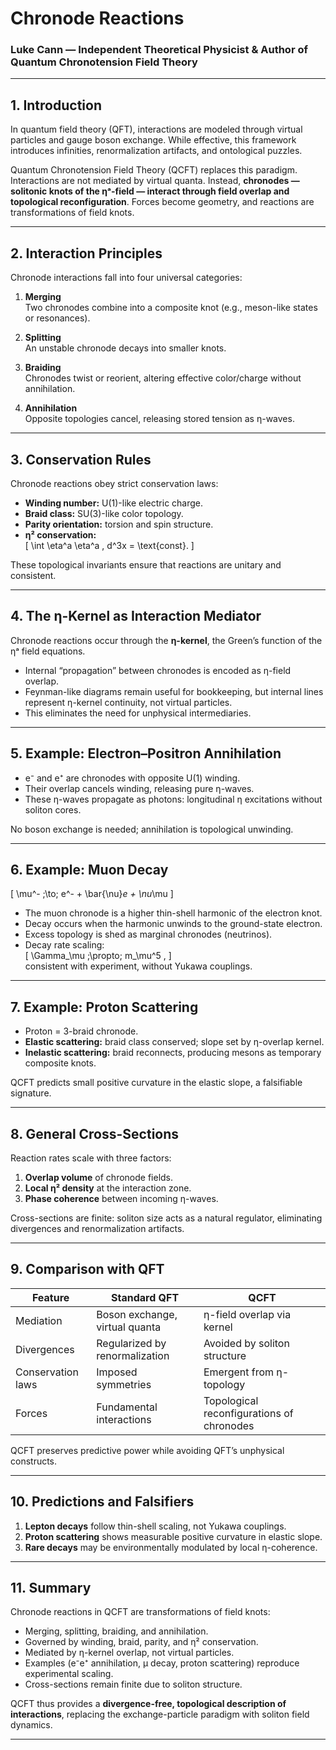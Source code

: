 # Chronode Reactions  

### Luke Cann — Independent Theoretical Physicist & Author of Quantum Chronotension Field Theory  

---

## 1. Introduction  

In quantum field theory (QFT), interactions are modeled through virtual particles and gauge boson exchange. While effective, this framework introduces infinities, renormalization artifacts, and ontological puzzles.  

Quantum Chronotension Field Theory (QCFT) replaces this paradigm. Interactions are not mediated by virtual quanta. Instead, **chronodes — solitonic knots of the ηᵃ-field — interact through field overlap and topological reconfiguration**. Forces become geometry, and reactions are transformations of field knots.  

---

## 2. Interaction Principles  

Chronode interactions fall into four universal categories:  

1. **Merging**  
   Two chronodes combine into a composite knot (e.g., meson-like states or resonances).  

2. **Splitting**  
   An unstable chronode decays into smaller knots.  

3. **Braiding**  
   Chronodes twist or reorient, altering effective color/charge without annihilation.  

4. **Annihilation**  
   Opposite topologies cancel, releasing stored tension as η-waves.  

---

## 3. Conservation Rules  

Chronode reactions obey strict conservation laws:  

- **Winding number:** U(1)-like electric charge.  
- **Braid class:** SU(3)-like color topology.  
- **Parity orientation:** torsion and spin structure.  
- **η² conservation:**  
  \[
  \int \eta^a \eta^a \, d^3x = \text{const}.
  \]  

These topological invariants ensure that reactions are unitary and consistent.  

---

## 4. The η-Kernel as Interaction Mediator  

Chronode reactions occur through the **η-kernel**, the Green’s function of the ηᵃ field equations.  

- Internal “propagation” between chronodes is encoded as η-field overlap.  
- Feynman-like diagrams remain useful for bookkeeping, but internal lines represent η-kernel continuity, not virtual particles.  
- This eliminates the need for unphysical intermediaries.  

---

## 5. Example: Electron–Positron Annihilation  

- e⁻ and e⁺ are chronodes with opposite U(1) winding.  
- Their overlap cancels winding, releasing pure η-waves.  
- These η-waves propagate as photons: longitudinal η excitations without soliton cores.  

No boson exchange is needed; annihilation is topological unwinding.  

---

## 6. Example: Muon Decay  

\[
\mu^- \;\to\; e^- + \bar{\nu}_e + \nu_\mu
\]  

- The muon chronode is a higher thin-shell harmonic of the electron knot.  
- Decay occurs when the harmonic unwinds to the ground-state electron.  
- Excess topology is shed as marginal chronodes (neutrinos).  
- Decay rate scaling:  
  \[
  \Gamma_\mu \;\propto\; m_\mu^5 ,
  \]  
  consistent with experiment, without Yukawa couplings.  

---

## 7. Example: Proton Scattering  

- Proton = 3-braid chronode.  
- **Elastic scattering:** braid class conserved; slope set by η-overlap kernel.  
- **Inelastic scattering:** braid reconnects, producing mesons as temporary composite knots.  

QCFT predicts small positive curvature in the elastic slope, a falsifiable signature.  

---

## 8. General Cross-Sections  

Reaction rates scale with three factors:  

1. **Overlap volume** of chronode fields.  
2. **Local η² density** at the interaction zone.  
3. **Phase coherence** between incoming η-waves.  

Cross-sections are finite: soliton size acts as a natural regulator, eliminating divergences and renormalization artifacts.  

---

## 9. Comparison with QFT  

| Feature            | Standard QFT                   | QCFT                                   |  
|--------------------|--------------------------------|----------------------------------------|  
| Mediation          | Boson exchange, virtual quanta | η-field overlap via kernel              |  
| Divergences        | Regularized by renormalization | Avoided by soliton structure            |  
| Conservation laws  | Imposed symmetries             | Emergent from η-topology                |  
| Forces             | Fundamental interactions       | Topological reconfigurations of chronodes |  

QCFT preserves predictive power while avoiding QFT’s unphysical constructs.  

---

## 10. Predictions and Falsifiers  

1. **Lepton decays** follow thin-shell scaling, not Yukawa couplings.  
2. **Proton scattering** shows measurable positive curvature in elastic slope.  
3. **Rare decays** may be environmentally modulated by local η-coherence.  

---

## 11. Summary  

Chronode reactions in QCFT are transformations of field knots:  

- Merging, splitting, braiding, and annihilation.  
- Governed by winding, braid, parity, and η² conservation.  
- Mediated by η-kernel overlap, not virtual particles.  
- Examples (e⁻e⁺ annihilation, μ decay, proton scattering) reproduce experimental scaling.  
- Cross-sections remain finite due to soliton structure.  

QCFT thus provides a **divergence-free, topological description of interactions**, replacing the exchange-particle paradigm with soliton field dynamics.  

---
